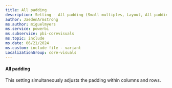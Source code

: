 ```yaml
---
title: All padding
description: Setting - All padding (Small multiples, Layout, All padding)
author: JaedenArmstrong
ms.author: miguelmyers
ms.service: powerbi
ms.subservice: pbi-corevisuals
ms.topic: include
ms.date: 06/21/2024
ms.custom: include file - variant
LocalizationGroup: core-visuals
---
```

#### All padding

This setting simultaneously adjusts the padding within columns and rows.
